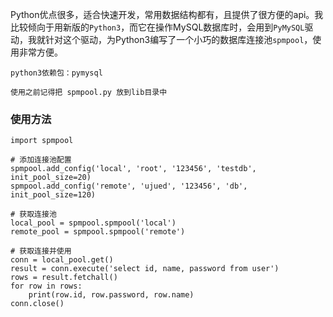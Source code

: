 Python优点很多，适合快速开发，常用数据结构都有，且提供了很方便的api。我比较倾向于用新版的`Python3`，而它在操作MySQL数据库时，会用到`PyMySQL`驱动，我就针对这个驱动，为Python3编写了一个小巧的数据库连接池`spmpool`，使用非常方便。

```
python3依赖包：pymysql

使用之前记得把 spmpool.py 放到lib目录中
```

### 使用方法
```
import spmpool 

# 添加连接池配置
spmpool.add_config('local', 'root', '123456', 'testdb', init_pool_size=20)
spmpool.add_config('remote', 'ujued', '123456', 'db', init_pool_size=120)

# 获取连接池  
local_pool = spmpool.spmpool('local')
remote_pool = spmpool.spmpool('remote')

# 获取连接并使用
conn = local_pool.get()
result = conn.execute('select id, name, password from user')
rows = result.fetchall()
for row in rows:
    print(row.id, row.password, row.name)
conn.close()
```
